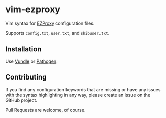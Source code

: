 # vim-ezproxy

Vim syntax for [EZProxy](ezproxy) configuration files.

Supports ``config.txt``, ``user.txt``, and ``shibuser.txt``.

## Installation

Use [Vundle](vundle) or [Pathogen](pathogen).

[ezproxy]:http://www.oclc.org/ezproxy.en.html
[vundle]:https://github.com/gmarik/Vundle.vim
[pathogen]:https://github.com/tpope/vim-pathogen

## Contributing

If you find any configuration keywords that are missing or have any issues with
the syntax highlighting in any way, please create an Issue on the GitHub
project.

Pull Requests are welcome, of course.
